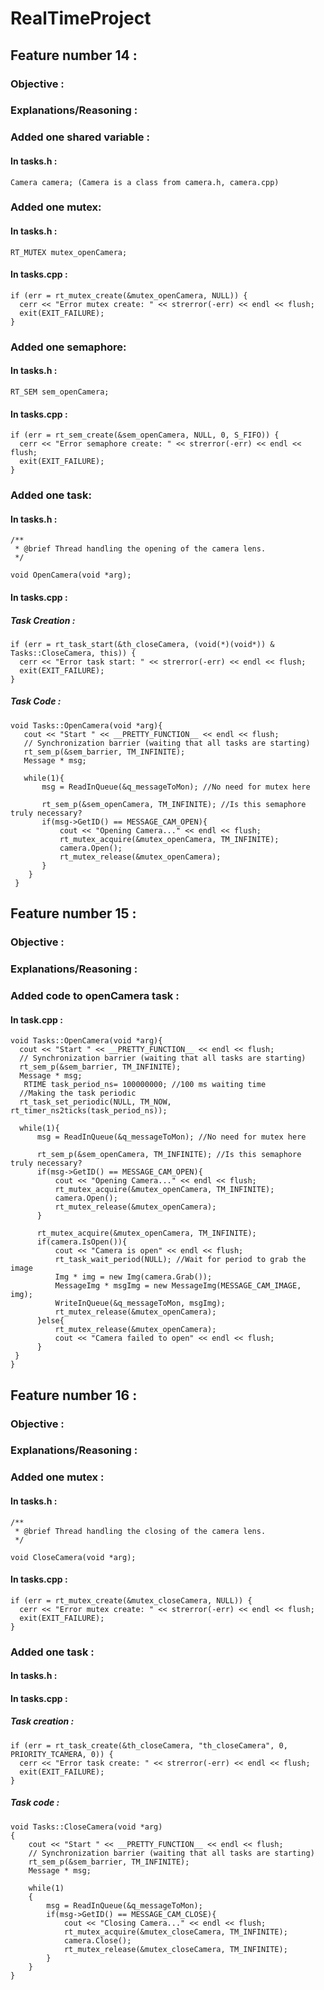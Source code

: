 # RealTimeProject

## Feature number 14 :

  ### Objective :
  
  ### Explanations/Reasoning :
  
  ### Added one shared variable :
  
  #### In tasks.h :
    
  ```
  Camera camera; (Camera is a class from camera.h, camera.cpp)
  ```
      
  ### Added one mutex:
  
  #### In tasks.h :
  
  ```
  RT_MUTEX mutex_openCamera;
  ```
  
  #### In tasks.cpp :
  
  ```  
  if (err = rt_mutex_create(&mutex_openCamera, NULL)) {
    cerr << "Error mutex create: " << strerror(-err) << endl << flush;
    exit(EXIT_FAILURE);
  }
  ```
  
  ### Added one semaphore:
  
  #### In tasks.h :
  
  ```
  RT_SEM sem_openCamera;
  ```

  #### In tasks.cpp :
  
  ```
  if (err = rt_sem_create(&sem_openCamera, NULL, 0, S_FIFO)) {
    cerr << "Error semaphore create: " << strerror(-err) << endl << flush;
    exit(EXIT_FAILURE);
  }
  ```
  
  ### Added one task:
    
  #### In tasks.h :
  
  ```
  /**
   * @brief Thread handling the opening of the camera lens.
   */

  void OpenCamera(void *arg);
  ```
  
  #### In tasks.cpp :

  ##### Task Creation :
  
  ```
  if (err = rt_task_start(&th_closeCamera, (void(*)(void*)) & Tasks::CloseCamera, this)) {
    cerr << "Error task start: " << strerror(-err) << endl << flush;
    exit(EXIT_FAILURE);
  }
  ```

  ##### Task Code :
 
 ```
 void Tasks::OpenCamera(void *arg){
    cout << "Start " << __PRETTY_FUNCTION__ << endl << flush;
    // Synchronization barrier (waiting that all tasks are starting)
    rt_sem_p(&sem_barrier, TM_INFINITE);
    Message * msg;

    while(1){
        msg = ReadInQueue(&q_messageToMon); //No need for mutex here

        rt_sem_p(&sem_openCamera, TM_INFINITE); //Is this semaphore truly necessary?
        if(msg->GetID() == MESSAGE_CAM_OPEN){
            cout << "Opening Camera..." << endl << flush;
            rt_mutex_acquire(&mutex_openCamera, TM_INFINITE);
            camera.Open();
            rt_mutex_release(&mutex_openCamera);   
        } 
     }
  }
  ```

## Feature number 15 :

  ### Objective :
  
  ### Explanations/Reasoning :

  ### Added code to openCamera task :
  
  #### In task.cpp :
  
  ``` #113-115
  void Tasks::OpenCamera(void *arg){
    cout << "Start " << __PRETTY_FUNCTION__ << endl << flush;
    // Synchronization barrier (waiting that all tasks are starting)
    rt_sem_p(&sem_barrier, TM_INFINITE);
    Message * msg;
     RTIME task_period_ns= 100000000; //100 ms waiting time
    //Making the task periodic
    rt_task_set_periodic(NULL, TM_NOW, rt_timer_ns2ticks(task_period_ns));

    while(1){
        msg = ReadInQueue(&q_messageToMon); //No need for mutex here

        rt_sem_p(&sem_openCamera, TM_INFINITE); //Is this semaphore truly necessary?
        if(msg->GetID() == MESSAGE_CAM_OPEN){
            cout << "Opening Camera..." << endl << flush;
            rt_mutex_acquire(&mutex_openCamera, TM_INFINITE);
            camera.Open();
            rt_mutex_release(&mutex_openCamera);   
        }

        rt_mutex_acquire(&mutex_openCamera, TM_INFINITE);
        if(camera.IsOpen()){
            cout << "Camera is open" << endl << flush;
            rt_task_wait_period(NULL); //Wait for period to grab the image
            Img * img = new Img(camera.Grab());
            MessageImg * msgImg = new MessageImg(MESSAGE_CAM_IMAGE, img);
            WriteInQueue(&q_messageToMon, msgImg); 
            rt_mutex_release(&mutex_openCamera);
        }else{
            rt_mutex_release(&mutex_openCamera);
            cout << "Camera failed to open" << endl << flush;
        } 
   }
 }
 ```
    

## Feature number 16 :

  ### Objective :
  
  ### Explanations/Reasoning :
  
  ### Added one mutex :
  
  #### In tasks.h :
  
  ```
  /**
   * @brief Thread handling the closing of the camera lens.
   */

  void CloseCamera(void *arg);
  ```
 
  #### In tasks.cpp :
  
  ```
  if (err = rt_mutex_create(&mutex_closeCamera, NULL)) {
    cerr << "Error mutex create: " << strerror(-err) << endl << flush;
    exit(EXIT_FAILURE);
  }
  ```
    
  ### Added one task :
  
  #### In tasks.h :

  #### In tasks.cpp :

  ##### Task creation :
  
  ```
  if (err = rt_task_create(&th_closeCamera, "th_closeCamera", 0, PRIORITY_TCAMERA, 0)) {
    cerr << "Error task create: " << strerror(-err) << endl << flush;
    exit(EXIT_FAILURE);
  }
  ```

  ##### Task code :
  
  ```
  void Tasks::CloseCamera(void *arg)
  {
      cout << "Start " << __PRETTY_FUNCTION__ << endl << flush;
      // Synchronization barrier (waiting that all tasks are starting)
      rt_sem_p(&sem_barrier, TM_INFINITE);
      Message * msg;

      while(1)
      {
          msg = ReadInQueue(&q_messageToMon);
          if(msg->GetID() == MESSAGE_CAM_CLOSE){
              cout << "Closing Camera..." << endl << flush;
              rt_mutex_acquire(&mutex_closeCamera, TM_INFINITE);
              camera.Close();
              rt_mutex_release(&mutex_closeCamera, TM_INFINITE);
          }
      }
  }
  ```
  
